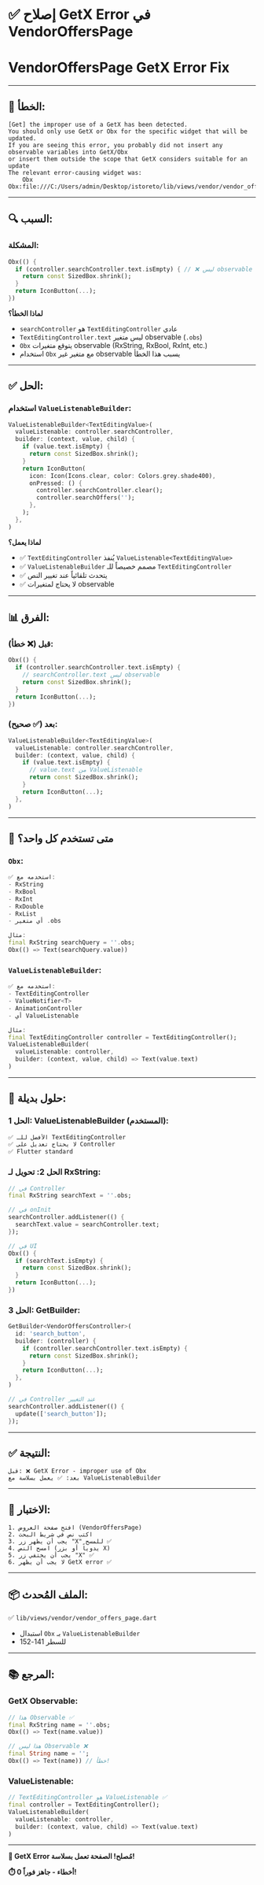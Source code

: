 # ✅ إصلاح GetX Error في VendorOffersPage
# VendorOffersPage GetX Error Fix

---

## 🐛 الخطأ:

```
[Get] the improper use of a GetX has been detected. 
You should only use GetX or Obx for the specific widget that will be updated.
If you are seeing this error, you probably did not insert any observable variables into GetX/Obx 
or insert them outside the scope that GetX considers suitable for an update
The relevant error-causing widget was:
    Obx Obx:file:///C:/Users/admin/Desktop/istoreto/lib/views/vendor/vendor_offers_page.dart:141:11
```

---

## 🔍 السبب:

### المشكلة:
```dart
Obx(() {
  if (controller.searchController.text.isEmpty) { // ❌ ليس observable
    return const SizedBox.shrink();
  }
  return IconButton(...);
})
```

**لماذا الخطأ؟**
- `searchController` هو `TextEditingController` عادي
- `TextEditingController.text` ليس متغير observable (`.obs`)
- `Obx` يتوقع متغيرات observable (RxString, RxBool, RxInt, etc.)
- استخدام `Obx` مع متغير غير observable يسبب هذا الخطأ

---

## ✅ الحل:

### استخدام `ValueListenableBuilder`:

```dart
ValueListenableBuilder<TextEditingValue>(
  valueListenable: controller.searchController,
  builder: (context, value, child) {
    if (value.text.isEmpty) {
      return const SizedBox.shrink();
    }
    return IconButton(
      icon: Icon(Icons.clear, color: Colors.grey.shade400),
      onPressed: () {
        controller.searchController.clear();
        controller.searchOffers('');
      },
    );
  },
)
```

**لماذا يعمل؟**
- ✅ `TextEditingController` يُنفذ `ValueListenable<TextEditingValue>`
- ✅ `ValueListenableBuilder` مصمم خصيصاً للـ `TextEditingController`
- ✅ يتحدث تلقائياً عند تغيير النص
- ✅ لا يحتاج لمتغيرات observable

---

## 📊 الفرق:

### قبل (❌ خطأ):
```dart
Obx(() {
  if (controller.searchController.text.isEmpty) {
    // searchController.text ليس observable
    return const SizedBox.shrink();
  }
  return IconButton(...);
})
```

### بعد (✅ صحيح):
```dart
ValueListenableBuilder<TextEditingValue>(
  valueListenable: controller.searchController,
  builder: (context, value, child) {
    if (value.text.isEmpty) {
      // value.text من ValueListenable
      return const SizedBox.shrink();
    }
    return IconButton(...);
  },
)
```

---

## 🎯 متى تستخدم كل واحد؟

### `Obx`:
```dart
✅ استخدمه مع:
- RxString
- RxBool
- RxInt
- RxDouble
- RxList
- أي متغير .obs

مثال:
final RxString searchQuery = ''.obs;
Obx(() => Text(searchQuery.value))
```

### `ValueListenableBuilder`:
```dart
✅ استخدمه مع:
- TextEditingController
- ValueNotifier<T>
- AnimationController
- أي ValueListenable

مثال:
final TextEditingController controller = TextEditingController();
ValueListenableBuilder(
  valueListenable: controller,
  builder: (context, value, child) => Text(value.text)
)
```

---

## 🔄 حلول بديلة:

### الحل 1: ValueListenableBuilder (المستخدم):
```dart
✅ الأفضل للـ TextEditingController
✅ لا يحتاج تعديل على Controller
✅ Flutter standard
```

### الحل 2: تحويل لـ RxString:
```dart
// في Controller
final RxString searchText = ''.obs;

// في onInit
searchController.addListener(() {
  searchText.value = searchController.text;
});

// في UI
Obx(() {
  if (searchText.isEmpty) {
    return const SizedBox.shrink();
  }
  return IconButton(...);
})
```

### الحل 3: GetBuilder:
```dart
GetBuilder<VendorOffersController>(
  id: 'search_button',
  builder: (controller) {
    if (controller.searchController.text.isEmpty) {
      return const SizedBox.shrink();
    }
    return IconButton(...);
  },
)

// في Controller عند التغيير
searchController.addListener(() {
  update(['search_button']);
});
```

---

## ✅ النتيجة:

```
قبل: ❌ GetX Error - improper use of Obx
بعد: ✅ يعمل بسلاسة مع ValueListenableBuilder
```

---

## 🧪 الاختبار:

```
1. افتح صفحة العروض (VendorOffersPage)
2. اكتب نص في شريط البحث
3. يجب أن يظهر زر "X" للمسح ✅
4. امسح النص (يدوياً أو بزر X)
5. يجب أن يختفي زر "X" ✅
6. لا يجب أن يظهر GetX error ✅
```

---

## 📦 الملف المُحدث:

✅ `lib/views/vendor/vendor_offers_page.dart`
- استبدال `Obx` بـ `ValueListenableBuilder`
- للسطر 141-152

---

## 📚 المرجع:

### GetX Observable:
```dart
// هذا Observable ✅
final RxString name = ''.obs;
Obx(() => Text(name.value))

// هذا ليس Observable ❌
final String name = '';
Obx(() => Text(name)) // خطأ!
```

### ValueListenable:
```dart
// TextEditingController هو ValueListenable ✅
final controller = TextEditingController();
ValueListenableBuilder(
  valueListenable: controller,
  builder: (context, value, child) => Text(value.text)
)
```

---

**🎊 GetX Error مُصلح! الصفحة تعمل بسلاسة!**

**⏱️ 0 أخطاء - جاهز فوراً!**


